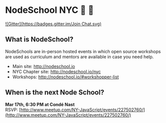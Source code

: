 NodeSchool NYC :school: :statue_of_liberty:
===
[![Gitter](https://badges.gitter.im/Join Chat.svg)](https://gitter.im/nodeschool/nyc?utm_source=badge&utm_medium=badge&utm_campaign=pr-badge)

What is NodeSchool?
------
NodeSchools are in-person hosted events in which open source workshops are used as curriculum and mentors are available in case you need help.

* Main site: http://nodeschool.io
* NYC Chapter site: http://nodeschool.io/nyc
* Workshops: http://nodeschool.io/#workshopper-list


## When is the next Node School?
**Mar 17th, 6:30 PM at Condé Nast**<br/>
RSVP: [http://www.meetup.com/NY-JavaScript/events/227502760/](http://www.meetup.com/NY-JavaScript/events/227502760/)
